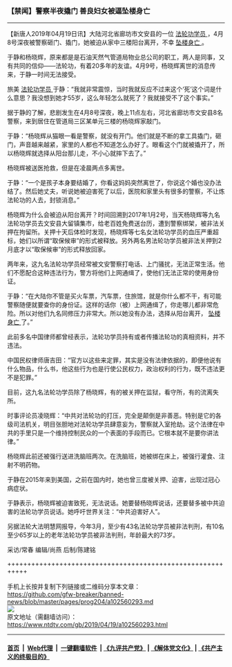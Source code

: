 ### 【禁闻】警察半夜撬门 善良妇女被逼坠楼身亡
------------------------

<div class="post_content" itemprop="articleBody">
 <p>
  【新唐人2019年04月19日讯】大陆河北省廊坊市文安县的一位
  <a href="https://www.ntdtv.com/gb/法轮功学员.htm">
   法轮功学员
  </a>
  ，4月8号深夜被警察砸门、撬门，她被迫从家中三楼阳台离开，不幸
  <a href="https://www.ntdtv.com/gb/坠楼身亡.htm">
   坠楼身亡
  </a>
  。
 </p>
 <p>
  于静和杨晓辉，原来都是是石油天然气管道局物业总公司的职工，两人是同事，又有共同的信仰——法轮功，有着20多年的友谊。4月9号，杨晓辉离世的消息传来，于静一时间无法接受。
 </p>
 <p>
  旅美
  <a href="https://www.ntdtv.com/gb/法轮功学员.htm">
   法轮功学员
  </a>
  于静：“我就非常震惊，当时我就反应不过来这个‘死’这个词是什么意思？我没想到她才55岁，这么年轻怎么就死了？我就接受不了这个事实。”
 </p>
 <p>
  据于静的了解，悲剧发生在4月8号深夜，晚上11点左右，河北省廊坊市文安县8名警察，来到居住在管道局三区某单元三楼的杨晓辉家敲门。
 </p>
 <p>
  于静：“杨晓辉从猫眼一看是警察，就没有开门。他们就是不断的拿工具撬门，砸门，声音越来越紧，家里的人都也不知道怎么办好了。眼看这个门就被撬开了，所以杨晓辉就选择从阳台那儿走，不小心就摔下去了。”
 </p>
 <p>
  杨晓辉被送医抢救，但是在凌晨两点多离世。
 </p>
 <p>
  于静：“一个是孩子本身要结婚了，你看这妈妈突然离世了，你说这个婚也没办法结了。然后她丈夫，听说她被迫害死了以后，医院和家里头有很多的警察，不让炼法轮功的人去，封锁消息。”
 </p>
 <p>
  杨晓辉为什么会被迫从阳台离开？时间回溯到2017年1月2号，当天杨晓辉等九名法轮功学员去文安县大留镇集市，给老百姓免费送台历，遭到警察绑架，被非法关押在拘留所。关押十天后体检时发现，杨晓辉等七名女法轮功学员的血压严重超标，她们以所谓“取保候审”的形式被释放。另外两名男法轮功学员被非法关押到2月底才以“取保候审”的形式释放回家。
 </p>
 <p>
  两年来，这九名法轮功学员经常被文安警察打电话、上门骚扰，无法正常生活。他们不愿配合这种违法行为，警方将他们上网通缉了，使他们无法正常的使用身份证。
 </p>
 <p>
  于静：“在大陆你不管是买火车票，汽车票，住旅馆，就是你什么都不干，有可能警察随便就要查你的身份证。这样的话你（被）上网通缉了，你走哪儿都非常危险。所以对他们九名同修压力非常大。所以她没有办法，选择从阳台离开，
  <a href="https://www.ntdtv.com/gb/坠楼身亡.htm">
   坠楼身亡
  </a>
  了。”
 </p>
 <p>
  此前多名中国律师都曾经表示，法轮功学员持有或者传播法轮功的真相资料，并不违法。
 </p>
 <p>
  中国民权律师唐吉田：“官方以这些来定罪，其实是没有法律依据的，即便他说有什么物品，什么书，他这些行为也是行使公民权力，政治权利的行为，既不违法更不是犯罪。”
 </p>
 <p>
  目前，这九名法轮功学员除了杨晓辉，有的被关押在监狱，看守所，有的流离失所。
 </p>
 <p>
  时事评论员凌晓辉：“中共对法轮功的打压，完全是颠倒是非善恶。特别是它的各级司法机关，明目张胆地对法轮功学员肆意妄为，警察就入室抢劫。这个法律在中共的手里只是一个维持控制民众的一个表面的手段而已。它根本就不是要你讲法律。”
 </p>
 <p>
  杨晓辉此前还被强行送进洗脑班两次。在洗脑班，她被绑在床上，被强行灌食、注射不明药物。
 </p>
 <p>
  于静在2015年来到美国，之前在国内时，她也曾三度被关押、迫害，出现过冠心病症状。
 </p>
 <p>
  于静表示，杨晓辉被迫害致死，无法说话。她要替杨晓辉说话，还要替多被中共迫害的法轮功学员说话。她呼吁世界关注：“中共迫害好人”。
 </p>
 <p>
  另据法轮大法明慧网报导，今年3月，至少有43名法轮功学员被非法判刑，有10名至少65岁以上的老年法轮功学员被非法判刑，年龄最大的73岁。
 </p>
 <p>
  采访/常春 编辑/尚燕 后制/陈建铭
 </p>
 <div class="single_ad">
 </div>
</div>

+++++++++++++++++++++++++++++++++++++++++++++++++++++++++++<br/><br/>
手机上长按并复制下列链接或二维码分享本文章：<br/>
https://github.com/gfw-breaker/banned-news/blob/master/pages/prog204/a102560293.md <br/>
<a href='https://github.com/gfw-breaker/banned-news/blob/master/pages/prog204/a102560293.md'><img src='https://github.com/gfw-breaker/banned-news/blob/master/pages/prog204/a102560293.md.png'/></a> <br/>
原文地址（需翻墙访问）：https://www.ntdtv.com/gb/2019/04/19/a102560293.html


------------------------
#### [首页](https://github.com/gfw-breaker/banned-news/blob/master/README.md) &nbsp;|&nbsp; [Web代理](https://github.com/labour-camp/helloworld) &nbsp;|&nbsp; [一键翻墙软件](https://github.com/gfw-breaker/nogfw/blob/master/README.md) &nbsp;| [《九评共产党》](https://github.com/gfw-breaker/9ping.md/blob/master/README.md#九评之一评共产党是什么) | [《解体党文化》](https://github.com/gfw-breaker/jtdwh.md/blob/master/README.md) | [《共产主义的终极目的》](https://github.com/gfw-breaker/gczydzjmd.md/blob/master/README.md)

